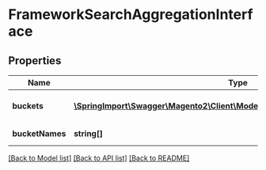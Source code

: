 # FrameworkSearchAggregationInterface

## Properties
Name | Type | Description | Notes
------------ | ------------- | ------------- | -------------
**buckets** | [**\SpringImport\Swagger\Magento2\Client\Model\FrameworkSearchBucketInterface[]**](FrameworkSearchBucketInterface.md) | All Document fields | 
**bucketNames** | **string[]** | Document field names | 

[[Back to Model list]](../README.md#documentation-for-models) [[Back to API list]](../README.md#documentation-for-api-endpoints) [[Back to README]](../README.md)


